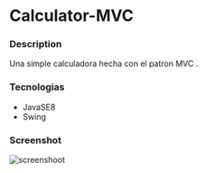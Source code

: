 # Calculator-MVC

### Description

Una simple calculadora hecha con el patron MVC .

### Tecnologias
* JavaSE8
* Swing

### Screenshot
![screenshoot](https://i.ibb.co/vvN3n3t/calc.jpg)


